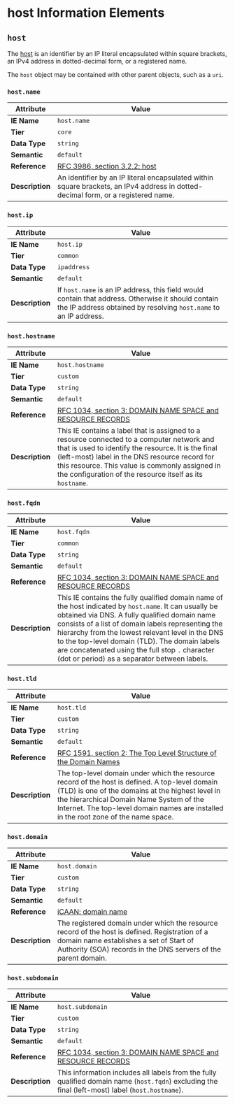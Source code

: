 # host Information Elements

## `host`

The [host](https://tools.ietf.org/html/rfc3986#section-3.2.2) is an identifier by an IP literal encapsulated within square brackets, an IPv4 address in dotted-decimal form, or a registered name.

The `host` object may be contained with other parent objects, such as a `uri`.

### `host.name`

Attribute | Value
--- | ---
**IE Name** | `host.name`
**Tier** | `core`
**Data Type** | `string`
**Semantic** | `default`
**Reference** | [RFC 3986, section 3.2.2: host](https://tools.ietf.org/html/rfc3986#section-3.2.2)
**Description** | An identifier by an IP literal encapsulated within square brackets, an IPv4 address in dotted-decimal form, or a registered name.

### `host.ip`

Attribute | Value
--- | ---
**IE Name** | `host.ip`
**Tier** | `common`
**Data Type** | `ipaddress`
**Semantic** | `default`
**Description** | If `host.name` is an IP address, this field would contain that address. Otherwise it should contain the IP address obtained by resolving `host.name` to an IP address.

### `host.hostname`

Attribute | Value
--- | ---
**IE Name** | `host.hostname`
**Tier** | `custom`
**Data Type** | `string`
**Semantic** | `default`
**Reference** | [RFC 1034, section 3: DOMAIN NAME SPACE and RESOURCE RECORDS](https://tools.ietf.org/html/rfc1034#section-3)
**Description** | This IE contains a label that is assigned to a resource connected to a computer network and that is used to identify the resource. It is the final (left-most) label in the DNS resource record for this resource. This value is commonly assigned in the configuration of the resource itself as its `hostname`.

### `host.fqdn`

Attribute | Value
--- | ---
**IE Name** | `host.fqdn`
**Tier** | `common`
**Data Type** | `string`
**Semantic** | `default`
**Reference** | [RFC 1034, section 3: DOMAIN NAME SPACE and RESOURCE RECORDS](https://tools.ietf.org/html/rfc1034#section-3)
**Description** | This IE contains the fully qualified domain name of the host indicated by `host.name`. It can usually be obtained via DNS. A fully qualified domain name consists of a list of domain labels representing the hierarchy from the lowest relevant level in the DNS to the top-level domain (TLD). The domain labels are concatenated using the full stop `.` character (dot or period) as a separator between labels.

### `host.tld`

Attribute | Value
--- | ---
**IE Name** | `host.tld`
**Tier** | `custom`
**Data Type** | `string`
**Semantic** | `default`
**Reference** | [RFC 1591, section 2: The Top Level Structure of the Domain Names](https://tools.ietf.org/html/rfc1591#section-2)
**Description** | The top-level domain under which the resource record of the host is defined. A top-level domain (TLD) is one of the domains at the highest level in the hierarchical Domain Name System of the Internet. The top-level domain names are installed in the root zone of the name space.

### `host.domain`

Attribute | Value
--- | ---
**IE Name** | `host.domain`
**Tier** | `custom`
**Data Type** | `string`
**Semantic** | `default`
**Reference** | [iCAAN: domain name](https://www.icann.org/icann-acronyms-and-terms/en/G0168)
**Description** | The registered domain under which the resource record of the host is defined. Registration of a domain name establishes a set of Start of Authority (SOA) records in the DNS servers of the parent domain.

### `host.subdomain`

Attribute | Value
--- | ---
**IE Name** | `host.subdomain`
**Tier** | `custom`
**Data Type** | `string`
**Semantic** | `default`
**Reference** | [RFC 1034, section 3: DOMAIN NAME SPACE and RESOURCE RECORDS](https://tools.ietf.org/html/rfc1034#section-3)
**Description** | This information includes all labels from the fully qualified domain name (`host.fqdn`) excluding the final (left-most) label (`host.hostname`).
